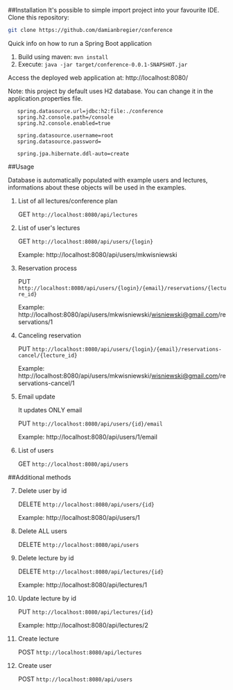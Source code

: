 ##Installation
It's possible to simple import project into your favourite IDE.
Clone this repository:
```bash
git clone https://github.com/damianbregier/conference
```

Quick info on how to run a Spring Boot application
1. Build using maven: ```mvn install```
2. Execute: ```java -jar target/conference-0.0.1-SNAPSHOT.jar```

Access the deployed web application at: http://localhost:8080/

Note: this project by default uses H2 database. You can change it in the application.properties file.
```spring.datasource.driver-class-name=org.h2.Driver
   spring.datasource.url=jdbc:h2:file:./conference
   spring.h2.console.path=/console
   spring.h2.console.enabled=true
   
   spring.datasource.username=root
   spring.datasource.password=
   
   spring.jpa.hibernate.ddl-auto=create
```

##Usage

Database is automatically populated with example users and lectures, informations about these objects will be used in the examples.

1. List of all lectures/conference plan

    GET ```http://localhost:8080/api/lectures```

2. List of user's lectures

    GET ```http://localhost:8080/api/users/{login}```
    
    Example: http://localhost:8080/api/users/mkwisniewski

3. Reservation process

    PUT ```http://localhost:8080/api/users/{login}/{email}/reservations/{lecture_id}```

    Example: http://localhost:8080/api/users/mkwisniewski/wisniewski@gmail.com/reservations/1

4. Canceling reservation

    PUT ```http://localhost:8080/api/users/{login}/{email}/reservations-cancel/{lecture_id}```

    Example: http://localhost:8080/api/users/mkwisniewski/wisniewski@gmail.com/reservations-cancel/1

5. Email update

    It updates ONLY email

    PUT ```http://localhost:8080/api/users/{id}/email```

    Example: http://localhost:8080/api/users/1/email

6. List of users

    GET ``http://localhost:8080/api/users``

##Additional methods

7. Delete user by id

    DELETE ```http://localhost:8080/api/users/{id}```
    
    Example: http://localhost:8080/api/users/1

8. Delete ALL users

    DELETE ```http://localhost:8080/api/users```

9. Delete lecture by id

    DELETE ```http://localhost:8080/api/lectures/{id}```
    
    Example: http://localhost:8080/api/lectures/1

10. Update lecture by id

    PUT ```http://localhost:8080/api/lectures/{id}```
    
    Example: http://localhost:8080/api/lectures/2

11. Create lecture

    POST ````http://localhost:8080/api/lectures````

12. Create user

    POST ```http://localhost:8080/api/users```
